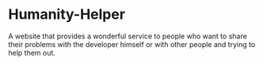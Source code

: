 # Humanity-Helper
A website that provides a wonderful service to people who want to share their problems with the developer himself or with other people and trying to help them out.
